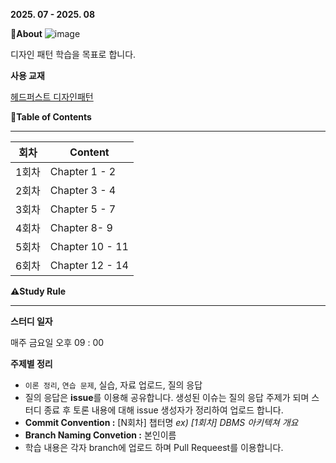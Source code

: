**2025. 07 - 2025. 08** 

**🍎About**
![image](https://github.com/user-attachments/assets/dabbbcd6-5942-46cb-9e5c-35764edd61ab)


디자인 패턴 학습을 목표로 합니다.

**사용 교재**

[헤드퍼스트 디자인패턴](https://www.yes24.com/Product/Goods/108192370?pid=123487&cosemkid=go16481149710577107&utm_source=google_pc&utm_medium=cpc&utm_campaign=book_pc&utm_content=ys_240530_google_pc_cc_book_pc_12203%EB%8F%84%EC%84%9C&utm_term=%ED%97%A4%EB%93%9C%ED%8D%BC%EC%8A%A4%ED%8A%B8%EB%94%94%EC%9E%90%EC%9D%B8%ED%8C%A8%ED%84%B4&gad_source=1&gad_campaignid=6762605740&gbraid=0AAAAAD79IrptXFtmriG7N4HJWnfp4YWDP&gclid=CjwKCAjw4K3DBhBqEiwAYtG_9P6zrETNrbJa0dKpaFvjj2TmXEUA7tMCOXTRG-4NTzg7D7CVofeRChoCPUoQAvD_BwE)

**🏁Table of Contents**

---

| **회차** | **Content** |
| --- | --- |
| 1회차 | Chapter 1 - 2 |
| 2회차 | Chapter 3 - 4 |
| 3회차 | Chapter 5 - 7 |
| 4회차 | Chapter 8- 9 |
| 5회차 | Chapter 10 - 11 |
| 6회차 | Chapter 12 - 14 |

**⚠️Study Rule**

---

**스터디 일자**

매주 금요일 오후 09 : 00

**주제별 정리**

- `이론 정리`, `연습 문제`, 실습, 자료 업로드, 질의 응답
- 질의 응답은 **issue**를 이용해 공유합니다. 생성된 이슈는 질의 응답 주제가 되며 스터디 종료 후 토론 내용에 대해 issue 생성자가 정리하여 업로드 합니다.
- **Commit Convention :** [N회차] 챕터명 *ex) [1회차] DBMS 아키텍쳐 개요*
- **Branch Naming Convetion :** 본인이름
- 학습 내용은 각자 branch에 업로드 하며 Pull Requeest를 이용합니다.

